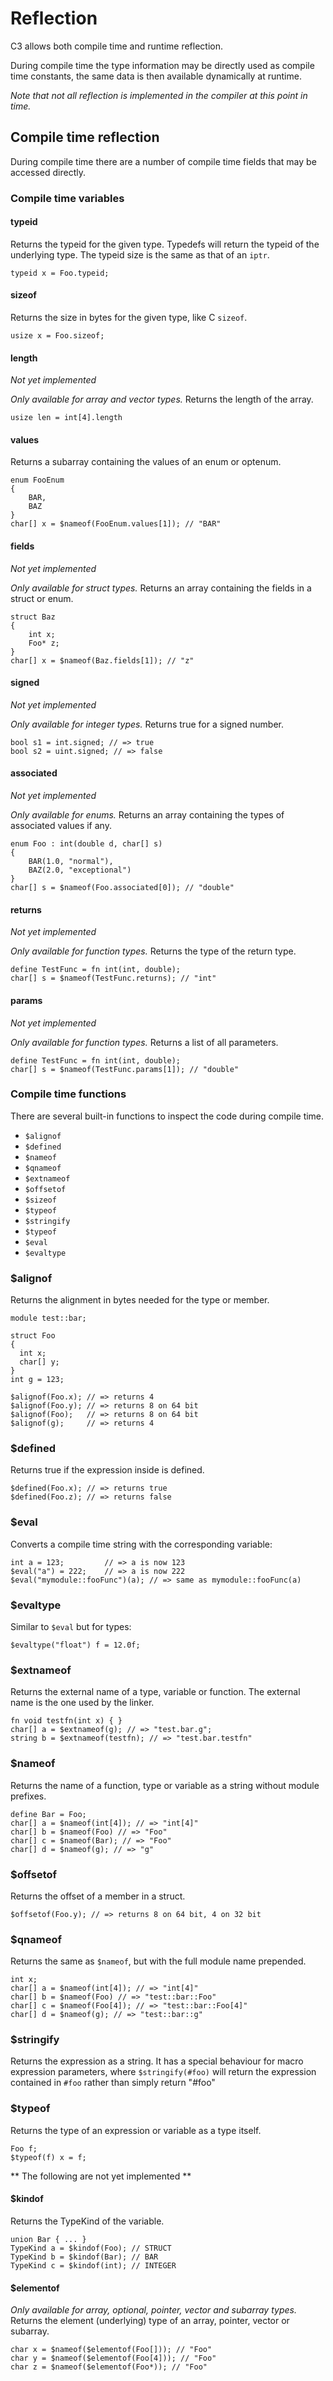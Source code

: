 # Reflection

C3 allows both compile time and runtime reflection.

During compile time the type information may be directly used as compile time constants, the same data is then available dynamically at runtime.

*Note that not all reflection is implemented in the compiler at this point in time.*

## Compile time reflection

During compile time there are a number of compile time fields that may be accessed directly.

### Compile time variables

#### typeid

Returns the typeid for the given type. Typedefs will return the typeid of the underlying type. The typeid size is the same as that of an `iptr`.

    typeid x = Foo.typeid;

#### sizeof

Returns the size in bytes for the given type, like C `sizeof`.

    usize x = Foo.sizeof;

#### length

*Not yet implemented*

*Only available for array and vector types.*
Returns the length of the array.

```
usize len = int[4].length
```


#### values

Returns a subarray containing the values of an enum or optenum.

    enum FooEnum
    {
        BAR,
        BAZ
    }
    char[] x = $nameof(FooEnum.values[1]); // "BAR"

#### fields

*Not yet implemented*

*Only available for struct types.*
Returns an array containing the fields in a struct or enum.

    struct Baz
    {
        int x;
        Foo* z;
    }
    char[] x = $nameof(Baz.fields[1]); // "z"

#### signed

*Not yet implemented*

*Only available for integer types.*
Returns true for a signed number.

    bool s1 = int.signed; // => true
    bool s2 = uint.signed; // => false


#### associated

*Not yet implemented*

*Only available for enums.*
Returns an array containing the types of associated values if any.

    enum Foo : int(double d, char[] s)
    {
        BAR(1.0, "normal"),
        BAZ(2.0, "exceptional")
    }
    char[] s = $nameof(Foo.associated[0]); // "double"


#### returns

*Not yet implemented*

*Only available for function types.*
Returns the type of the return type.

    define TestFunc = fn int(int, double);
    char[] s = $nameof(TestFunc.returns); // "int"


#### params

*Not yet implemented*

*Only available for function types.*
Returns a list of all parameters.

    define TestFunc = fn int(int, double);
    char[] s = $nameof(TestFunc.params[1]); // "double"


### Compile time functions

There are several built-in functions to inspect the code during compile time.

- `$alignof`
- `$defined`
- `$nameof`
- `$qnameof`
- `$extnameof`
- `$offsetof`
- `$sizeof`
- `$typeof`
- `$stringify`
- `$typeof`
- `$eval`
- `$evaltype`

### $alignof

Returns the alignment in bytes needed for the type or member.

    module test::bar;

    struct Foo
    {
      int x;
      char[] y;
    }
    int g = 123;
    
    $alignof(Foo.x); // => returns 4
    $alignof(Foo.y); // => returns 8 on 64 bit
    $alignof(Foo);   // => returns 8 on 64 bit
    $alignof(g);     // => returns 4

### $defined

Returns true if the expression inside is defined.

    $defined(Foo.x); // => returns true
    $defined(Foo.z); // => returns false

### $eval

Converts a compile time string with the corresponding variable:

    int a = 123;         // => a is now 123
    $eval("a") = 222;    // => a is now 222
    $eval("mymodule::fooFunc")(a); // => same as mymodule::fooFunc(a) 

### $evaltype

Similar to `$eval` but for types:

    $evaltype("float") f = 12.0f;

### $extnameof

Returns the external name of a type, variable or function. The external name is
the one used by the linker.

    fn void testfn(int x) { }
    char[] a = $extnameof(g); // => "test.bar.g";
    string b = $extnameof(testfn); // => "test.bar.testfn"

### $nameof

Returns the name of a function, type or variable as a string without module prefixes.

    define Bar = Foo;
    char[] a = $nameof(int[4]); // => "int[4]"
    char[] b = $nameof(Foo) // => "Foo"
    char[] c = $nameof(Bar); // => "Foo" 
    char[] d = $nameof(g); // => "g"

### $offsetof

Returns the offset of a member in a struct.

    $offsetof(Foo.y); // => returns 8 on 64 bit, 4 on 32 bit

### $qnameof

Returns the same as `$nameof`, but with the full module name prepended.

    int x;
    char[] a = $nameof(int[4]); // => "int[4]"
    char[] b = $nameof(Foo) // => "test::bar::Foo"
    char[] c = $nameof(Foo[4]); // => "test::bar::Foo[4]" 
    char[] d = $nameof(g); // => "test::bar::g"
    


### $stringify

Returns the expression as a string. It has a special behaviour for macro expression parameters,
where `$stringify(#foo)` will return the expression contained in `#foo` rather than simply return
"#foo"

### $typeof

Returns the type of an expression or variable as a type itself.

    Foo f;
    $typeof(f) x = f;


** The following are not yet implemented **

#### $kindof

Returns the TypeKind of the variable.

    union Bar { ... }
    TypeKind a = $kindof(Foo); // STRUCT
    TypeKind b = $kindof(Bar); // BAR
    TypeKind c = $kindof(int); // INTEGER

#### $elementof

*Only available for array, optional, pointer, vector and subarray types.*
Returns the element (underlying) type of an array, pointer, vector or subarray.

    char x = $nameof($elementof(Foo[])); // "Foo"
    char y = $nameof($elementof(Foo[4])); // "Foo"
    char z = $nameof($elementof(Foo*)); // "Foo"